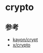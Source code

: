 # crypto

## 参考

- [kayon/crypt](https://github.com/kayon/crypt)
- [x/crypto](https://github.com/golang/crypto)